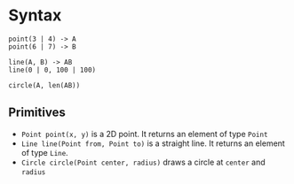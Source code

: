 # Syntax

```
point(3 | 4) -> A
point(6 | 7) -> B

line(A, B) -> AB
line(0 | 0, 100 | 100)

circle(A, len(AB))
```

## Primitives
* `Point point(x, y)` is a 2D point. It returns an element of type `Point`
* `Line line(Point from, Point to)` is a straight line. It returns an element of type `Line`.
* `Circle circle(Point center, radius)` draws a circle at `center` and `radius`